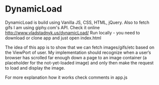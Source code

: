 # DynamicLoad
DynamicLoad is build using Vanilla JS, CSS, HTML, jQuery. Also to fetch gifs I am using giphy.com's API.
Check it online http://www.vladstadnyk.us/dynamicLoad/
Run locally - you need to download or clone app and just open index.html

The idea of this app is to show that we can fetch images/gifs/etc based on the ViewPort of user. My implementation should recognize
when a user’s browser has scrolled far enough down a page to an image container
(a placeholder for the not-yet-loaded image) and only then make the request to
load and display the image.

For more explanation how it works check comments in app.js
